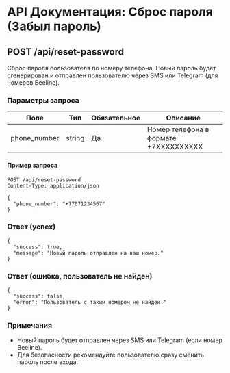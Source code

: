 # API Документация: Сброс пароля (Забыл пароль)

## POST /api/reset-password

Сброс пароля пользователя по номеру телефона. Новый пароль будет сгенерирован и отправлен пользователю через SMS или Telegram (для номеров Beeline).

### Параметры запроса

| Поле         | Тип    | Обязательное | Описание                |
|--------------|--------|--------------|-------------------------|
| phone_number | string | Да           | Номер телефона в формате +7XXXXXXXXXX |

#### Пример запроса

```
POST /api/reset-password
Content-Type: application/json

{
  "phone_number": "+77071234567"
}
```

### Ответ (успех)

```
{
  "success": true,
  "message": "Новый пароль отправлен на ваш номер."
}
```

### Ответ (ошибка, пользователь не найден)

```
{
  "success": false,
  "error": "Пользователь с таким номером не найден."
}
```

### Примечания
- Новый пароль будет отправлен через SMS или Telegram (если номер Beeline).
- Для безопасности рекомендуйте пользователю сразу сменить пароль после входа.
